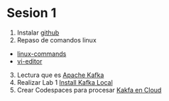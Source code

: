 # Sesion 1

1. Instalar [github](https://git-scm.com/downloads)
2. Repaso de comandos linux
-	[linux-commands](https://github.com/adsoftsito/paradigmas-programacion/blob/main/w1/linuxcommands.pdf)
-	[vi-editor](https://github.com/adsoftsito/paradigmas-programacion/blob/main/w1/vi-editor.pdf)
3. Lectura que es [Apache Kafka](https://www.redhat.com/es/topics/integration/what-is-apache-kafka)
4. Realizar Lab 1 [Install Kafka Local](https://kafka.apache.org/quickstart#quickstart_kafkaconnect)
5. Crear Codespaces para procesar [Kakfa en Cloud](https://docs.google.com/document/d/13qHtwi2nHHj4-tbd2tcpMk3lZdAkEQRReJQOmY5c_Kw/edit?usp=sharing)
